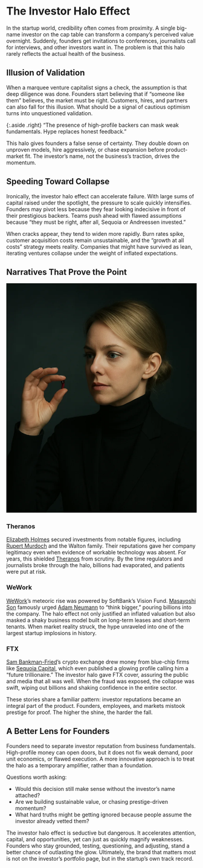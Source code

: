 # The Investor Halo Effect

In the startup world, credibility often comes from proximity. A single big-name investor on the cap table can transform a company’s perceived value overnight. Suddenly, founders get invitations to conferences, journalists call for interviews, and other investors want in. The problem is that this halo rarely reflects the actual health of the business.  

## Illusion of Validation

When a marquee venture capitalist signs a check, the assumption is that deep diligence was done. Founders start believing that if “someone like them” believes, the market must be right. Customers, hires, and partners can also fall for this illusion. What should be a signal of cautious optimism turns into unquestioned validation.  

{:.aside .right}
“The presence of high-profile backers can mask weak fundamentals. Hype replaces honest feedback.”  

This halo gives founders a false sense of certainty. They double down on unproven models, hire aggressively, or chase expansion before product-market fit. The investor’s name, not the business’s traction, drives the momentum.  

## Speeding Toward Collapse

Ironically, the investor halo effect can accelerate failure. With large sums of capital raised under the spotlight, the pressure to scale quickly intensifies. Founders may pivot less because they fear looking indecisive in front of their prestigious backers. Teams push ahead with flawed assumptions because “they must be right, after all, Sequoia or Andreessen invested.”  

When cracks appear, they tend to widen more rapidly. Burn rates spike, customer acquisition costs remain unsustainable, and the “growth at all costs” strategy meets reality. Companies that might have survived as lean, iterating ventures collapse under the weight of inflated expectations.  

## Narratives That Prove the Point

<img class="small right" src="/static/2025/anna-ferris-as-elizabeth-holmes.webp" alt="Anna Ferris as Elizabeth Holmes" loading="lazy">

### Theranos

[Elizabeth Holmes](https://en.wikipedia.org/wiki/Elizabeth_Holmes) secured investments from notable figures, including [Rupert Murdoch](https://en.wikipedia.org/wiki/Rupert_Murdoch) and the Walton family. Their reputations gave her company legitimacy even when evidence of workable technology was absent. For years, this shielded [Theranos](https://en.wikipedia.org/wiki/Theranos) from scrutiny. By the time regulators and journalists broke through the halo, billions had evaporated, and patients were put at risk.  

### WeWork

[WeWork](https://en.wikipedia.org/wiki/WeWork)’s meteoric rise was powered by SoftBank’s Vision Fund. [Masayoshi Son](https://en.wikipedia.org/wiki/Masayoshi_Son) famously urged [Adam Neumann](https://en.wikipedia.org/wiki/Adam_Neumann) to “think bigger,” pouring billions into the company. The halo effect not only justified an inflated valuation but also masked a shaky business model built on long-term leases and short-term tenants. When market reality struck, the hype unraveled into one of the largest startup implosions in history.  

### FTX

[Sam Bankman-Fried](https://en.wikipedia.org/wiki/Sam_Bankman-Fried)’s crypto exchange drew money from blue-chip firms like [Sequoia Capital](https://en.wikipedia.org/wiki/Sequoia_Capital), which even published a glowing profile calling him a “future trillionaire.” The investor halo gave FTX cover, assuring the public and media that all was well. When the fraud was exposed, the collapse was swift, wiping out billions and shaking confidence in the entire sector.  

These stories share a familiar pattern: investor reputations became an integral part of the product. Founders, employees, and markets mistook prestige for proof. The higher the shine, the harder the fall.  

## A Better Lens for Founders

Founders need to separate investor reputation from business fundamentals. High-profile money can open doors, but it does not fix weak demand, poor unit economics, or flawed execution. A more innovative approach is to treat the halo as a temporary amplifier, rather than a foundation.  

Questions worth asking:  

- Would this decision still make sense without the investor’s name attached?  
- Are we building sustainable value, or chasing prestige-driven momentum?  
- What hard truths might be getting ignored because people assume the investor already vetted them?  

The investor halo effect is seductive but dangerous. It accelerates attention, capital, and opportunities, yet can just as quickly magnify weaknesses. Founders who stay grounded, testing, questioning, and adjusting, stand a better chance of outlasting the glow. Ultimately, the brand that matters most is not on the investor’s portfolio page, but in the startup’s own track record.